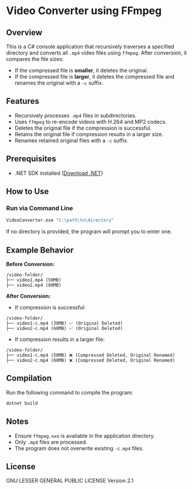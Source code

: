 ﻿# Video Converter using FFmpeg

## Overview
This is a C# console application that recursively traverses a specified directory and converts all `.mp4` video files using `ffmpeg`. After conversion, it compares the file sizes:
- If the compressed file is **smaller**, it deletes the original.
- If the compressed file is **larger**, it deletes the compressed file and renames the original with a `-c` suffix.

## Features
- Recursively processes `.mp4` files in subdirectories.
- Uses `ffmpeg` to re-encode videos with H.264 and MP2 codecs.
- Deletes the original file if the compression is successful.
- Retains the original file if compression results in a larger size.
- Renames retained original files with a `-c` suffix.

## Prerequisites
- .NET SDK installed ([Download .NET](https://dotnet.microsoft.com/en-us/download))

## How to Use
### **Run via Command Line**
```sh
VideoConverter.exe "C:\path\to\directory"
```
If no directory is provided, the program will prompt you to enter one.

## Example Behavior
**Before Conversion:**
```
/video-folder/
├── video1.mp4 (50MB)
├── video2.mp4 (80MB)
```
**After Conversion:**
- If compression is successful:
```
/video-folder/
├── video1-c.mp4 (30MB) ✅ (Original Deleted)
├── video2-c.mp4 (60MB) ✅ (Original Deleted)
```
- If compression results in a larger file:
```
/video-folder/
├── video1-c.mp4 (50MB) ❌ (Compressed Deleted, Original Renamed)
├── video2-c.mp4 (80MB) ❌ (Compressed Deleted, Original Renamed)
```

## Compilation
Run the following command to compile the program:
```sh
dotnet build
```

## Notes
- Ensure `ffmpeg.exe` is available in the application directory.
- Only `.mp4` files are processed.
- The program does not overwrite existing `-c.mp4` files.

## License
GNU LESSER GENERAL PUBLIC LICENSE Version 2.1
